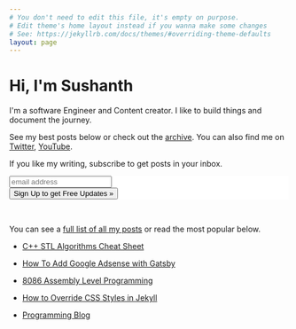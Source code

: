 ```yaml
---
# You don't need to edit this file, it's empty on purpose.
# Edit theme's home layout instead if you wanna make some changes
# See: https://jekyllrb.com/docs/themes/#overriding-theme-defaults
layout: page
---
```


<h1>Hi, I'm Sushanth</h1>

I'm a software Engineer and Content creator. I like to build things and document the journey.

See my best posts below or check out the [archive](/posts). You can also find me on [Twitter](https://twitter.com/iamkurdekar), [YouTube](https://www.youtube.com/logicalbee).

If you like my writing, subscribe to get posts in your inbox.

<!-- Begin Mailchimp Signup Form -->
<link href="//cdn-images.mailchimp.com/embedcode/horizontal-slim-10_7.css" rel="stylesheet" type="text/css">
<style type="text/css">
	#mc_embed_signup{background:#fff; clear:left; font:14px Helvetica,Arial,sans-serif; width:100%;}
	/* Add your own Mailchimp form style overrides in your site stylesheet or in this style block.
	   We recommend moving this block and the preceding CSS link to the HEAD of your HTML file. */
</style>
<div id="mc_embed_signup" style="border-style:none;">
<form action="https://feedburner.google.com/fb/a/mailverify" method="post" target="popupwindow" onsubmit="window.open('https://feedburner.google.com/fb/a/mailverify?uri=LogicalBee', 'popupwindow', 'scrollbars=yes,width=550,height=520');return true" novalidate>
    <div id="mc_embed_signup_scroll">
	<input type="email" value="" name="email" class="textinput textInput form-control" id="mce-EMAIL" placeholder="email address" required>
    <!-- real people should not fill this in and expect good things - do not remove this or risk form bot signups-->
    <div style="position: absolute; left: -4000px;" aria-hidden="true"><input type="hidden" name="uri" tabindex="-1" value="LogicalBee"></div>
    <div class="clear"><input type="submit" class="btn btn-success" value="Sign Up to get Free Updates &raquo;" /></div>
    </div>
</form>
</div>

<!--End mc_embed_signup-->
<br />
<script async src="https://pagead2.googlesyndication.com/pagead/js/adsbygoogle.js"></script>
<!-- bee -->
<ins class="adsbygoogle"
     style="display:block"
     data-ad-client="ca-pub-6155459918319745"
     data-ad-slot="8662553847"
     data-ad-format="auto"
     data-full-width-responsive="true"></ins>
<script>
     (adsbygoogle = window.adsbygoogle || []).push({});
</script>

You can see a [full list of all my posts](/posts) or read the most popular below.

* [C++ STL Algorithms Cheat Sheet](/C++STL-Algorithms-Cheat-Sheet)

* [How To Add Google Adsense with Gatsby](/How-To-Add-Google-Adsense-with-Gatsby)

* [8086 Assembly Level Programming](/8086-Assembly-Level-Programming)

* [How to Override CSS Styles in Jekyll](/how-to-override-css-styles-in-jekyll)

* [Programming Blog](https://www.logicalnumbers.com)

<script src="https://apis.google.com/js/platform.js"></script>

<div class="g-ytsubscribe" data-channelid="UC9tyRI1L7Ag97i0DZbUX5Dg" data-layout="full" data-count="default"></div>



